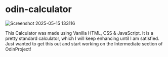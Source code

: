 # odin-calculator

![Screenshot 2025-05-15 133116](https://github.com/user-attachments/assets/42aafef6-7685-4836-8b35-46e48eaaedf2)


This Calculator was made using Vanilla HTML, CSS & JavaScript. It is a pretty standard calculator, which I will keep enhancing until I am satisfied. Just wanted to get this out and start working on the Intermediate section of OdinProject!
